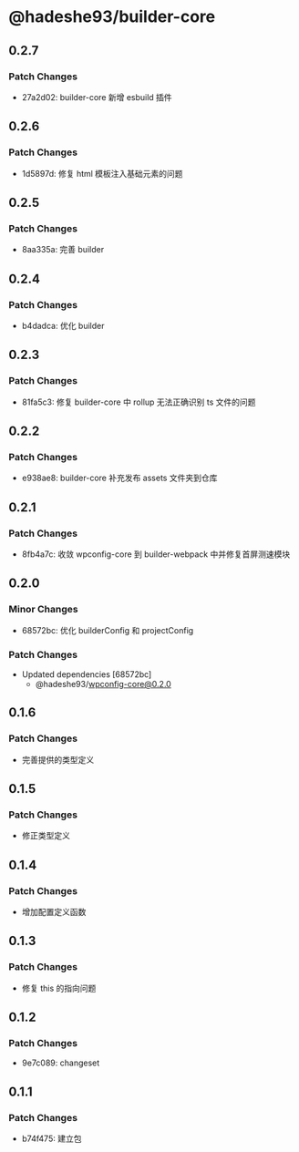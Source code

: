 # @hadeshe93/builder-core

## 0.2.7

### Patch Changes

- 27a2d02: builder-core 新增 esbuild 插件

## 0.2.6

### Patch Changes

- 1d5897d: 修复 html 模板注入基础元素的问题

## 0.2.5

### Patch Changes

- 8aa335a: 完善 builder

## 0.2.4

### Patch Changes

- b4dadca: 优化 builder

## 0.2.3

### Patch Changes

- 81fa5c3: 修复 builder-core 中 rollup 无法正确识别 ts 文件的问题

## 0.2.2

### Patch Changes

- e938ae8: builder-core 补充发布 assets 文件夹到仓库

## 0.2.1

### Patch Changes

- 8fb4a7c: 收敛 wpconfig-core 到 builder-webpack 中并修复首屏测速模块

## 0.2.0

### Minor Changes

- 68572bc: 优化 builderConfig 和 projectConfig

### Patch Changes

- Updated dependencies [68572bc]
  - @hadeshe93/wpconfig-core@0.2.0

## 0.1.6

### Patch Changes

- 完善提供的类型定义

## 0.1.5

### Patch Changes

- 修正类型定义

## 0.1.4

### Patch Changes

- 增加配置定义函数

## 0.1.3

### Patch Changes

- 修复 this 的指向问题

## 0.1.2

### Patch Changes

- 9e7c089: changeset

## 0.1.1

### Patch Changes

- b74f475: 建立包
